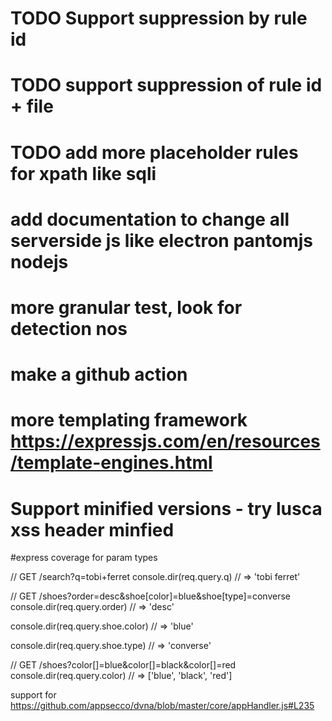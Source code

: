 # TODO Support suppression by rule id
# TODO support suppression of rule id + file
# TODO add more placeholder rules for xpath like sqli
# add documentation to change all serverside js like electron pantomjs nodejs
# more granular test, look for detection nos
# make a github action
# more templating framework https://expressjs.com/en/resources/template-engines.html
# Support minified versions - try lusca xss header minfied

#express coverage for param types

// GET /search?q=tobi+ferret
console.dir(req.query.q)
// => 'tobi ferret'

// GET /shoes?order=desc&shoe[color]=blue&shoe[type]=converse
console.dir(req.query.order)
// => 'desc'

console.dir(req.query.shoe.color)
// => 'blue'

console.dir(req.query.shoe.type)
// => 'converse'

// GET /shoes?color[]=blue&color[]=black&color[]=red
console.dir(req.query.color)
// => ['blue', 'black', 'red']

support for https://github.com/appsecco/dvna/blob/master/core/appHandler.js#L235